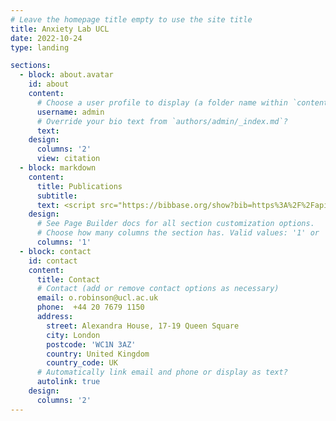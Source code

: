 ```yaml
---
# Leave the homepage title empty to use the site title
title: Anxiety Lab UCL
date: 2022-10-24
type: landing

sections:
  - block: about.avatar
    id: about
    content:
      # Choose a user profile to display (a folder name within `content/authors/`)
      username: admin
      # Override your bio text from `authors/admin/_index.md`?
      text:
    design:
      columns: '2'
      view: citation
  - block: markdown
    content:
      title: Publications
      subtitle: 
      text: <script src="https://bibbase.org/show?bib=https%3A%2F%2Fapi.zotero.org%2Fusers%2F1753149%2Fcollections%2FX3IPWAYK%2Fitems%3Fkey%3D0BxWD6meQr8WlNbt8iv1DKBh%26format%3Dbibtex%26limit%3D100&jsonp=1"></script>
    design:
      # See Page Builder docs for all section customization options.
      # Choose how many columns the section has. Valid values: '1' or '2'.
      columns: '1'
  - block: contact
    id: contact
    content:
      title: Contact
      # Contact (add or remove contact options as necessary)
      email: o.robinson@ucl.ac.uk
      phone:  +44 20 7679 1150
      address:
        street: Alexandra House, 17-19 Queen Square
        city: London
        postcode: 'WC1N 3AZ'
        country: United Kingdom
        country_code: UK
      # Automatically link email and phone or display as text?
      autolink: true
    design:
      columns: '2'
---
```

